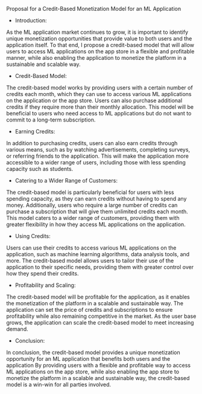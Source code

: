 Proposal for a Credit-Based Monetization Model for an ML Application

- Introduction:

As the ML application market continues to grow, it is important to identify unique monetization opportunities that provide value to both users and the application itself. To that end, I propose a credit-based model that will allow users to access ML applications on the app store in a flexible and profitable manner, while also enabling the application to monetize the platform in a sustainable and scalable way.

- Credit-Based Model:

The credit-based model works by providing users with a certain number of credits each month, which they can use to access various ML applications on the application or the app store. Users can also purchase additional credits if they require more than their monthly allocation. This model will be beneficial to users who need access to ML applications but do not want to commit to a long-term subscription.

- Earning Credits:

In addition to purchasing credits, users can also earn credits through various means, such as by watching advertisements, completing surveys, or referring friends to the application. This will make the application more accessible to a wider range of users, including those with less spending capacity such as students.

- Catering to a Wider Range of Customers:

The credit-based model is particularly beneficial for users with less spending capacity, as they can earn credits without having to spend any money. Additionally, users who require a large number of credits can purchase a subscription that will give them unlimited credits each month. This model caters to a wider range of customers, providing them with greater flexibility in how they access ML applications on the application.

- Using Credits:

Users can use their credits to access various ML applications on the application, such as machine learning algorithms, data analysis tools, and more. The credit-based model allows users to tailor their use of the application  to their specific needs, providing them with greater control over how they spend their credits.

- Profitability and Scaling:

The credit-based model will be profitable for the application, as it enables the monetization of the platform in a scalable and sustainable way. The application can set the price of credits and subscriptions to ensure profitability while also remaining competitive in the market. As the user base grows, the application can scale the credit-based model to meet increasing demand.

- Conclusion:

In conclusion, the credit-based model provides a unique monetization opportunity for an ML application  that benefits both users and the application By providing users with a flexible and profitable way to access ML applications on the app store, while also enabling the app store to monetize the platform in a scalable and sustainable way, the credit-based model is a win-win for all parties involved.
